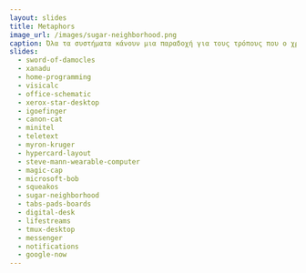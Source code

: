 ```yaml
---
layout: slides
title: Metaphors 
image_url: /images/sugar-neighborhood.png
caption: Όλα τα συστήματα κάνουν μια παραδοχή για τους τρόπους που ο χρήστης σκέφτεται και αλληλεπιδρά με τον υπολογιστή. 
slides:
  - sword-of-damocles
  - xanadu
  - home-programming
  - visicalc
  - office-schematic
  - xerox-star-desktop
  - igoefinger
  - canon-cat
  - minitel
  - teletext
  - myron-kruger
  - hypercard-layout
  - steve-mann-wearable-computer
  - magic-cap
  - microsoft-bob
  - squeakos
  - sugar-neighborhood
  - tabs-pads-boards
  - digital-desk
  - lifestreams
  - tmux-desktop
  - messenger
  - notifications
  - google-now
---
```

